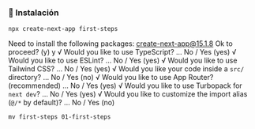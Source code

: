 ### 🔧 Instalación

 
`npx create-next-app first-steps`

Need to install the following packages:
create-next-app@15.1.8
Ok to proceed? (y) y
√ Would you like to use TypeScript? ... No / Yes (yes)
√ Would you like to use ESLint? ... No / Yes (yes)
√ Would you like to use Tailwind CSS? ... No / Yes (yes)
√ Would you like your code inside a `src/` directory? ... No / Yes (no)
√ Would you like to use App Router? (recommended) ... No / Yes (yes)
√ Would you like to use Turbopack for `next dev`? ... No / Yes (yes)
√ Would you like to customize the import alias (`@/*` by default)? ... No / Yes (no)

`mv first-steps 01-first-steps`
